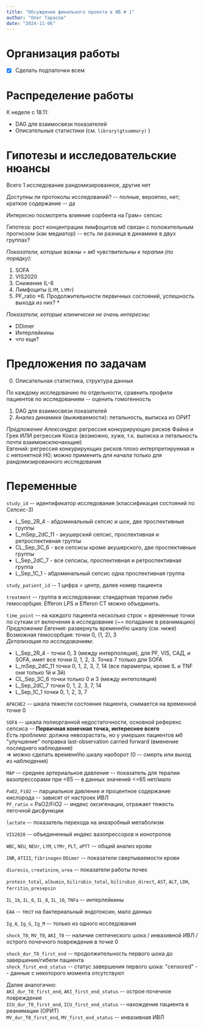 ```yaml
---
title: "Обсуждение финального проекта в ИБ # 1"  
author: "Олег Тарасов"  
date: "2024-11-06"
---
```


# Организация работы

- [X] Сделать подпапочки всем 

# Распределение работы

К неделе с 18.11:  
- DAG для взаимосвязи показателей
- Описательные статистики (см. `library(gtsummary)` )

# Гипотезы и исследовательские нюансы

Всего 1 исследование рандомизированное, другие нет  

Доступны ли протоколы исследований? -- полные, вероятно, нет; краткое содержание -- да  

Интересно посмотреть влияние сорбента на Грам+ сепсис  

Гипотеза: рост концентрации лимфоцитов мб связан с положительным прогнозом (как медиатор) -- есть ли разница в динамике в двух группах?  

*Показатели, которые важны = мб чувствительны к терапии (по порядку):*
1. SOFA  
2. VIS2020  
3. Снижение IL-6  
4. Лимфоциты (`LYM`, `LYMr`)  
5. PF_ratio
*6. Продолжительности первичных состояний, успешность выхода из них? *

*Показатели, которые клинически не очень интересны:*
- DDimer  
- Интерлейкины
- что еще? 

# Предложения по задачам

0. Описательная статистика, структура данных  

По каждому исследованию по отдельности, сравнить профили пациентов по исследованиям -- оценить гомогенность  

1. DAG для взаимосвязи показателей  
2. Анализ динамики (выживаемости): летальность, выписка из ОРИТ  

*Предложение Александра*: регрессия конкурирующих рисков Файна и Грея ИЛИ регрессия Кокса (возможно, хуже, т.к. выписка и летальность почти взаимоисключающие)  
Евгений: регрессия конкурирующих рисков плохо интерпретируемая и с непонятной H0; можно применить для начала только для рандомизированного исследования  

# Переменные

`study_id` -- идентификатор исследования (классификация состояний по Сепсис-3)  
- L_Sep_2R_4 - абдоминальный сепсис и шок, две проспективные группы  
- L_mSep_2dC_11 - акушерский сепсис, проспективная и ретроспективная группы  
- CL_Sep_3C_6 - все сепсисы кроме акушерского, две проспективные группы  
- L_Sep_2dC_7 - все сепсисы, проспективная и ретроспективная группа  
- L_Sep_1C_1 - абдоминальный сепсис одна проспективная группа  

`study_patient_id` -- 1 цифра = центр, далее номер пациента  

`treatment` -- группа в исследовании: стандартная терапия либо гемосорбция. Efferon LPS и Efferon CT можно объединить.  

`time_point` -- на каждого пациента несколько строк = временные точки по суткам от включения в исследование (~= попадание в реанимацию)  
*Предложение Евгения*: развернуть временнУю шкалу (см. ниже)  
Возможная гемосорбция: точки 0, (1, 2), 3  
*Детализация по исследованиям*:
- L_Sep_2R_4 - точки 0, 3 (между интерполяция), для PF, VIS, САД, и SOFA, имет все точки 0, 1, 2, 3. Точка 7  только для SOFA  
- L_mSep_2dC_11 точки 0, 1, 2, 3, 7, 14 (все параметры, кроме IL и TNF они только 1й и 3й)  
- CL_Sep_3C_6 точки только 0 и 3 (между интеполяция)  
- L_Sep_2dC_7 точки 0, 1, 2, 3, 7, 14  
- L_Sep_1C_1 точки 0, 1, 2, 3, 7  

`APACHE2` -- шкала тяжести состояния пациента, снимается на временной точке 0  

`SOFA` -- шкала полиорганной недостаточности, основной референс сепсиса --  **Первичная конечная точка, интереснее всего**  
 *Есть проблема*: должна невозрастать, но у умерших пациентов мб "улучшение" поправка last-observation carried forward (вменение последнего наблюдения)  
 => можно сделать временнУю шкалу наоборот (0 -- смерть или выход из наблюдения)  

`MAP` -- среднее артериальное давление -- показатель для терапии вазопрессорами при <65 -- в данных значений <=65 нет/мало  
 
`PaO2`, `FiO2` -- парциальное давление и процентное содержание кислорода -- зависят от настроек ИВЛ  
`PF_ratio` = PaO2/FiO2 -- индекс оксигенации, отражает тяжесть легочной дисфункции  
 
`lactate` -- показатель перехода на анаэробный метаболизм  
 
`VIS2020` -- объединенный индекс вазопрессоров и ионотропов  
 
`WBC`, `NEU`, `NEUr`, `LYM`, `LYMr`, `PLT`, `aPTT` -- общий анализ крови  

`INR`, `ATIII`, `fibrinogen` `DDimer` -- показатели свертываемости крови  

`diuresis`, `creatinine`, `urea` -- показатели работы почек  

`protein_total`, `albumin`, `bilirubin_total`, `bilirubin_direct`, `AST`, `ALT`, `LDH`, `ferritin`, `presepsin`  

`IL_1b`, `IL_6`, `IL_8`, `IL_10`, `TNFa` -- интерлейкины  

`EAA` -- тест на бактериальный эндотоксин, мало данных  

`Ig_A`, `Ig_G`, `Ig_M` -- только из одного исследования  

`shock_T0`, `MV_T0`, `AKI_T0` -- наличие септического шока / инвазивной ИВЛ / острого почечного повреждения в точке 0  

`shock_dur_T0_first_end` -- продолжительность первого шока до завершения/гибели пациента  
`shock_first_end_status` -- статус завершения первого шока: "censored" -- данные с некоторого момента отсутствуют  

Далее аналогично:  
`AKI_dur_T0_first_end`, `AKI_first_end_status` -- острое почечное повреждение  
`ICU_dur_T0_first_end`, `ICU_first_end_status` -- нахождение пациента в реанимации (ОРИТ)  
`MV_dur_T0_first_end`, `MV_first_end_status` -- инвазивная ИВЛ  
